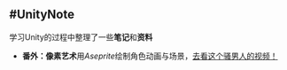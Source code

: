 #UnityNote
---
学习Unity的过程中整理了一些**笔记**和**资料** 
- **番外：像素艺术**用*Aseprite*绘制角色动画与场景，[去看这个骚男人的视频！](https://www.bilibili.com/video/BV1Ty4y1L7yC?spm_id_from=333.999.0.0)
